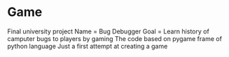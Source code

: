 # Game
Final university project
Name = Bug Debugger
Goal = Learn history of camputer bugs to players by gaming
The code based on pygame frame of python language
Just a first attempt at creating a game


